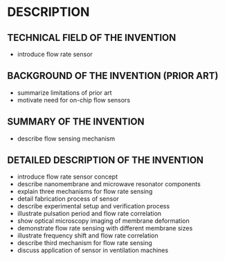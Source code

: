 # DESCRIPTION

## TECHNICAL FIELD OF THE INVENTION

- introduce flow rate sensor

## BACKGROUND OF THE INVENTION (PRIOR ART)

- summarize limitations of prior art
- motivate need for on-chip flow sensors

## SUMMARY OF THE INVENTION

- describe flow sensing mechanism

## DETAILED DESCRIPTION OF THE INVENTION

- introduce flow rate sensor concept
- describe nanomembrane and microwave resonator components
- explain three mechanisms for flow rate sensing
- detail fabrication process of sensor
- describe experimental setup and verification process
- illustrate pulsation period and flow rate correlation
- show optical microscopy imaging of membrane deformation
- demonstrate flow rate sensing with different membrane sizes
- illustrate frequency shift and flow rate correlation
- describe third mechanism for flow rate sensing
- discuss application of sensor in ventilation machines

